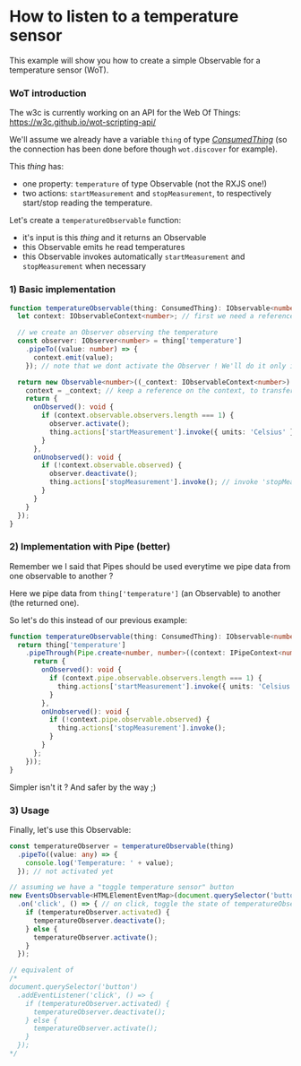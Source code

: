 # How to listen to a temperature sensor

This example will show you how to create a simple Observable for a temperature sensor (WoT).

### WoT introduction 

The w3c is currently working on an API for the Web Of Things: https://w3c.github.io/wot-scripting-api/

We'll assume we already have a variable `thing` of type *[ConsumedThing](https://w3c.github.io/wot-scripting-api/#the-consumedthing-interface)*
(so the connection has been done before though  `wot.discover` for example).

This *thing* has:
- one property: `temperature` of type Observable<number> (not the RXJS one!)
- two actions: `startMeasurement` and `stopMeasurement`,
to respectively start/stop reading the temperature.

Let's create a `temperatureObservable` function:
- it's input is this *thing* and it returns an Observable
- this Observable emits he read temperatures
- this Observable invokes automatically `startMeasurement` and `stopMeasurement` when necessary
                  


### 1) Basic implementation

```ts
function temperatureObservable(thing: ConsumedThing): IObservable<number> {
  let context: IObservableContext<number>; // first we need a reference on the returned Observable's context

  // we create an Observer observing the temperature
  const observer: IObserver<number> = thing['temperature']
    .pipeTo((value: number) => {
      context.emit(value);
    }); // note that we dont activate the Observer ! We'll do it only if at least one Observer is Observing the returned Observable.

  return new Observable<number>((_context: IObservableContext<number>) => {
    context = _context; // keep a reference on the context, to transfer values from 'observer' to this observable
    return {
      onObserved(): void {
        if (context.observable.observers.length === 1) {
          observer.activate();
          thing.actions['startMeasurement'].invoke({ units: 'Celsius' }); // invoke 'startMeasurement' when we have at lest one Observer
        }
      },
      onUnobserved(): void {
        if (!context.observable.observed) {
          observer.deactivate();
          thing.actions['stopMeasurement'].invoke(); // invoke 'stopMeasurement' when we have no more Observers
        }
      }
    }
  });
}
```

### 2) Implementation with Pipe (better)

Remember we I said that Pipes should be used everytime we pipe data from one observable to another ?

Here we pipe data from `thing['temperature']` (an Observable) to another (the returned one).

So let's do this instead of our previous example:

```ts
function temperatureObservable(thing: ConsumedThing): IObservable<number> {
  return thing['temperature']
    .pipeThrough(Pipe.create<number, number>((context: IPipeContext<number, number>) => { // Pipe handle for us the activate/deactivate of the observer
      return {
        onObserved(): void {
          if (context.pipe.observable.observers.length === 1) {
            thing.actions['startMeasurement'].invoke({ units: 'Celsius' });
          }
        },
        onUnobserved(): void {
          if (!context.pipe.observable.observed) {
            thing.actions['stopMeasurement'].invoke();
          }
        }
      };
    }));
}
```

Simpler isn't it ? And safer by the way ;)

### 3) Usage

Finally, let's use this Observable:

```ts
const temperatureObserver = temperatureObservable(thing)
  .pipeTo((value: any) => {
    console.log('Temperature: ' + value);
  }); // not activated yet

// assuming we have a "toggle temperature sensor" button
new EventsObservable<HTMLElementEventMap>(document.querySelector('button'))
  .on('click', () => { // on click, toggle the state of temperatureObserver
    if (temperatureObserver.activated) {
      temperatureObserver.deactivate();
    } else {
      temperatureObserver.activate();
    }
  });

// equivalent of 
/*
document.querySelector('button')
  .addEventListener('click', () => {
    if (temperatureObserver.activated) {
      temperatureObserver.deactivate();
    } else {
      temperatureObserver.activate();
    }
  });
*/
```

